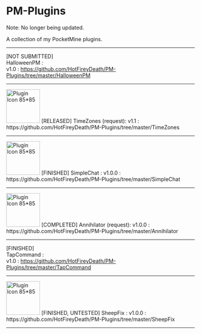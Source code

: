 # PM-Plugins

Note: No longer being updated. 

A collection of my PocketMine plugins.     

---  

[NOT SUBMITTED]  
HalloweenPM :  
v1.0 : https://github.com/HotFireyDeath/PM-Plugins/tree/master/HalloweenPM  

---  

<img src="http://fustarbuffet.com/redstonecarrotpe/unnamed.jpg" alt="Plugin Icon 85*85" style="width:90px;height:90px">  
[RELEASED]  
TimeZones (request):  
v1.1 : https://github.com/HotFireyDeath/PM-Plugins/tree/master/TimeZones  

---


<img src="http://fustarbuffet.com/redstonecarrotpe/rsz_1chatfilter1212.png" alt="Plugin Icon 85*85" style="width:90px;height:90px">  
[FINISHED]  
SimpleChat :  
v1.0.0 : https://github.com/HotFireyDeath/PM-Plugins/tree/master/SimpleChat

---  

<img src="http://fustarbuffet.com/redstonecarrotpe/bowarrow.png" alt="Plugin Icon 85*85" style="width:90px;height:90px">  
[COMPLETED]  
Annihilator (request):  
v1.0.0 : https://github.com/HotFireyDeath/PM-Plugins/tree/master/Annihilator  

---  

[FINISHED]  
TapCommand :  
v1.0 : https://github.com/HotFireyDeath/PM-Plugins/tree/master/TapCommand    

---  

<img src="http://fustarbuffet.com/hotfireydeath/plugin-images/sheep_fix.png" alt="Plugin Icon 85*85" style="width:90px;height:90px">  
[FINISHED, UNTESTED]  
SheepFix :  
v1.0.0 : https://github.com/HotFireyDeath/PM-Plugins/tree/master/SheepFix  

---  

